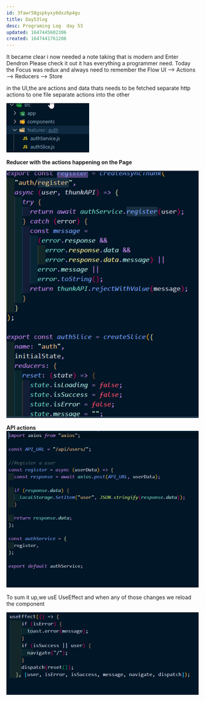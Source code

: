 ```yaml
---
id: 3fawr58gspkyxy6dxz6p4gu
title: Day53log
desc: Programing Log  day 53
updated: 1647445602306
created: 1647441761286
---
```



It became clear i now needed a note taking that is modern and Enter Dendron
Please check it out it has everything a programmer need.
Today the Focus was redux and always need to remember the Flow
UI --> Actions --> Reducers --> Store

in the UI,the are actions and data thats needs to be fetched 
separate http actions to one file
separate actions into the other 

![](/assets/images/2022-03-16-17-20-49.png)

**Reducer with the actions happening on the Page** 

![](/assets/images/2022-03-16-17-21-55.png)

**API actions**
![](/assets/images/2022-03-16-17-22-39.png)

To sum it up,we usE UseEffect and when any of those changes we reload the component

![](/assets/images/2022-03-16-17-34-09.png)



